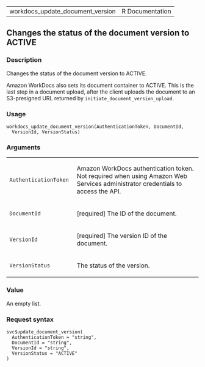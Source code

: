 <table style="width: 100%;">
<tbody>
<tr class="odd">
<td>workdocs_update_document_version</td>
<td style="text-align: right;">R Documentation</td>
</tr>
</tbody>
</table>

## Changes the status of the document version to ACTIVE

### Description

Changes the status of the document version to ACTIVE.

Amazon WorkDocs also sets its document container to ACTIVE. This is the
last step in a document upload, after the client uploads the document to
an S3-presigned URL returned by `initiate_document_version_upload`.

### Usage

    workdocs_update_document_version(AuthenticationToken, DocumentId,
      VersionId, VersionStatus)

### Arguments

<table>
<colgroup>
<col style="width: 35%" />
<col style="width: 65%" />
</colgroup>
<tbody>
<tr class="odd">
<td><code
id="workdocs_update_document_version_:_AuthenticationToken">AuthenticationToken</code></td>
<td><p>Amazon WorkDocs authentication token. Not required when using
Amazon Web Services administrator credentials to access the
API.</p></td>
</tr>
<tr class="even">
<td><code
id="workdocs_update_document_version_:_DocumentId">DocumentId</code></td>
<td><p>[required] The ID of the document.</p></td>
</tr>
<tr class="odd">
<td><code
id="workdocs_update_document_version_:_VersionId">VersionId</code></td>
<td><p>[required] The version ID of the document.</p></td>
</tr>
<tr class="even">
<td><code
id="workdocs_update_document_version_:_VersionStatus">VersionStatus</code></td>
<td><p>The status of the version.</p></td>
</tr>
</tbody>
</table>

### Value

An empty list.

### Request syntax

    svc$update_document_version(
      AuthenticationToken = "string",
      DocumentId = "string",
      VersionId = "string",
      VersionStatus = "ACTIVE"
    )
